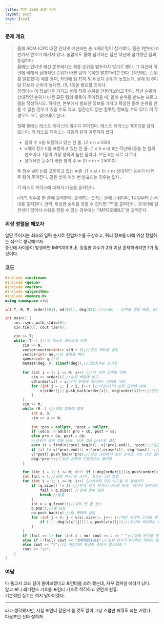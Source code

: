 ```yaml
---
title: 백준 3665 최종 순위
layout: post
tags: [cpp]
---
```

### 문제 개요
> 올해 ACM-ICPC 대전 인터넷 예선에는 총 n개의 팀이 참가했다. 팀은 1번부터 n번까지 번호가 매겨져 있다. 놀랍게도 올해 참가하는 팀은 작년에 참가했던 팀과 동일하다.  
> 올해는 인터넷 예선 본부에서는 최종 순위를 발표하지 않기로 했다. 그 대신에 작년에 비해서 상대적인 순위가 바뀐 팀의 목록만 발표하려고 한다. (작년에는 순위를 발표했다) 예를 들어, 작년에 팀 13이 팀 6 보다 순위가 높았는데, 올해 팀 6이 팀 13보다 순위가 높다면, (6, 13)을 발표할 것이다.  
> 창영이는 이 정보만을 가지고 올해 최종 순위를 만들어보려고 한다. 작년 순위와 상대적인 순위가 바뀐 모든 팀의 목록이 주어졌을 때, 올해 순위를 만드는 프로그램을 작성하시오. 하지만, 본부에서 발표한 정보를 가지고 확실한 올해 순위를 만들 수 없는 경우가 있을 수도 있고, 일관성이 없는 잘못된 정보일 수도 있다. 이 두 경우도 모두 찾아내야 한다.
> 
> 첫째 줄에는 테스트 케이스의 개수가 주어진다. 테스트 케이스는 100개를 넘지 않는다. 각 테스트 케이스는 다음과 같이 이루어져 있다.
> - 팀의 수 n을 포함하고 있는 한 줄. (2 ≤ n ≤ 500)
> - n개의 정수 ti를 포함하고 있는 한 줄. (1 ≤ ti ≤ n) ti는 작년에 i등을 한 팀의 번호이다. 1등이 가장 성적이 높은 팀이다. 모든 ti는 서로 다르다.
> - 상대적인 등수가 바뀐 쌍의 수 m (0 ≤ m ≤ 25000)
> 
> 두 정수 ai와 bi를 포함하고 있는 m줄. (1 ≤ ai < bi ≤ n) 상대적인 등수가 바뀐 두 팀이 주어진다. 같은 쌍이 여러 번 발표되는 경우는 없다.
> 
> 각 테스트 케이스에 대해서 다음을 출력한다.
> 
> n개의 정수를 한 줄에 출력한다. 출력하는 숫자는 올해 순위이며, 1등팀부터 순서대로 출력한다. 만약, 확실한 순위를 찾을 수 없다면 "?"를 출력한다. 데이터에 일관성이 없어서 순위를 정할 수 없는 경우에는 "IMPOSSIBLE"을 출력한다.

### 위상 정렬을 해보자
일단 주어지는 최초의 입력 순서로 진입차수를 구상하고, 쿼리 정보를 더해 위상 정렬하는 식으로 생각해보자.  
중간에 사이클이 발생하면 IMPOSSIBLE, 동일한 차수가 2개 이상 존재해버리면 ?가 될 것이다.
### 코드
```c++
#include <iostream>
#include <queue>
#include <vector>
#include <algorithm>
#include <memory.h>
using namespace std;

int T, N, M, order[501], od[501], deg[501];//order - 순위를 받을 배열, od - 각 팀의 순위, deg - 진입차수

int main() {
    ios::sync_with_stdio(0);
    cin.tie(0); cout.tie(0);

    cin >> T;
    while (T--) {//각 테스트 케이스에 대해
        cin >> N;
        vector<vector<int>> v(N + 1);//간선 벡터를 설정
        vector<int> no;//답 출력용 벡터
        queue<int> q;//큐
        memset(deg, 0, sizeof(deg));//진입차수는 초기화
        
        for (int i = 1; i <= N; i++) {//각 순위 입력에 대해
            cin >> order[i];//순위 배열에 받고
            od[order[i]] = i;//팀 번호에 해당하는 순위를 저장
            for (int j = 1; j < i; j++) {//이전까지의 순위 입력에 대해
                v[order[j]].push_back(order[i]), deg[order[i]]++;//간선과 진입차수 설정
            }
        }
        cin >> M;
        while (M--) {//쿼리 입력에 대해
            int a, b;
            cin >> a >> b;
            
            int *pro = nullptr, *post = nullptr;
            if (od[a] > od[b]) pro = &b, post = &a;
            else pro = &a, post = &b;
            //순위가 높은 것을 pro, 낮은 것을 post로 설정            
            auto it = find(v[*pro].begin(), v[*pro].end(), *post);//일단 정확히 높은 순위에서 낮은 순위로 가는 간선이 있는지 검색
            if (it != v[*pro].end()) v[*pro].erase(it), deg[*post]--;//있다면 지워주고 진입차수 처리
            v[*post].push_back(*pro);//낮은 순위에서 높은 순위로 가는 간선 설정
            deg[*pro]++;//높은 순위의 진입차수는 올려줌
        }

        for (int i = 1; i <= N; i++) if (!deg[order[i]])q.push(order[i]);//모든 노드를 훑으며 진입차수 0인 것을 큐에 삽입
        int fail = 1;//실패 변수(큐 크기). 최초는 1로 설정
        for (int i = 1; i <= N; i++) {//N개의 모든 노드를 다 돌때까지
            if (q.size() != 1) {//만약 큐가 비거나(사이클 발생, 데이터 일관성이 없음) 큐의 크기가 2를 넘어가면(동일한 진입차수가 복수 존재)
                fail = q.size();//실패 변수 설정
                break;//탈출
            }
            int x = q.front();//큐의 맨 앞 원소
            q.pop();//큐 날림
            no.push_back(x);//답 벡터에 삽입
            for (int j = 0; j < v[x].size(); j++) {//해당 지점의 간선을 탐색
                if (!(--deg[v[x][j]])) q.push(v[x][j]);//간선에 해당하는 진입차수를 갱신해 줬을때 들어갈 수 있게 되면 큐에 삽입
            }
        }
        if (fail == 1) for (int i : no) cout << i << " ";//실패 변수를 안 건드리고 왔다면 성공한 것이므로 답 벡터를 출력
        else if (!fail) cout << "IMPOSSIBLE";//실패 변수가 0이라면 데이터 일관성의 문제이므로 IMPOSSIBLE
        else cout << "?";//2 이상이면 확실한 순위가 없으므로 ?
        cout << "\n";
    }
}
```
### 여담
다 풀고서 코드 길이 줄여보겠다고 포인터를 쓰려 했는데, 자꾸 컴파일 에러가 났다.  
알고 보니 레퍼런스 기호를 포인터 기호로 착각하고 썼던게 원흉.  
기본적인 실수는 하지 말아야겠다.

------

라고 생각했지만, 사실 포인터 같은거 쓸 것도 없이 그냥 스왑만 해줘도 되는 거였다.  
다음부턴 진짜 잘하자.
